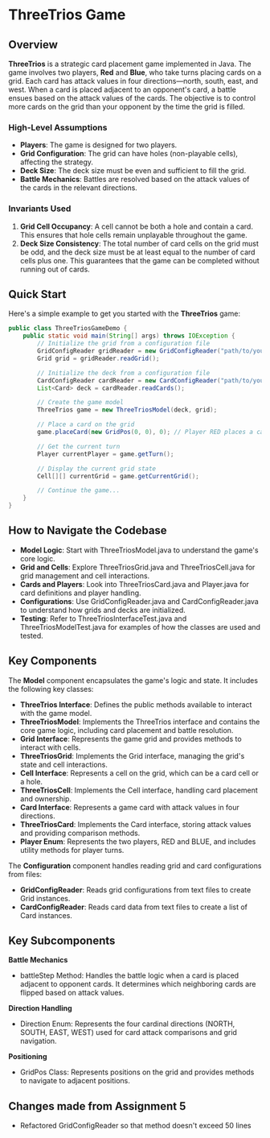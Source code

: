 # ThreeTrios Game

## Overview

**ThreeTrios** is a strategic card placement game implemented in Java. The game involves two players, **Red** and **Blue**, who take turns placing cards on a grid. Each card has attack values in four directions—north, south, east, and west. When a card is placed adjacent to an opponent's card, a battle ensues based on the attack values of the cards. The objective is to control more cards on the grid than your opponent by the time the grid is filled.

### High-Level Assumptions

- **Players**: The game is designed for two players.
- **Grid Configuration**: The grid can have holes (non-playable cells), affecting the strategy.
- **Deck Size**: The deck size must be even and sufficient to fill the grid.
- **Battle Mechanics**: Battles are resolved based on the attack values of the cards in the relevant directions.

### Invariants Used

1. **Grid Cell Occupancy**: A cell cannot be both a hole and contain a card. This ensures that hole cells remain unplayable throughout the game.
2. **Deck Size Consistency**: The total number of card cells on the grid must be odd, and the deck size must be at least equal to the number of card cells plus one. This guarantees that the game can be completed without running out of cards.

## Quick Start

Here's a simple example to get you started with the **ThreeTrios** game:

```java
public class ThreeTriosGameDemo {
    public static void main(String[] args) throws IOException {
        // Initialize the grid from a configuration file
        GridConfigReader gridReader = new GridConfigReader("path/to/your/grid_config.txt");
        Grid grid = gridReader.readGrid();

        // Initialize the deck from a configuration file
        CardConfigReader cardReader = new CardConfigReader("path/to/your/card_config.txt");
        List<Card> deck = cardReader.readCards();

        // Create the game model
        ThreeTrios game = new ThreeTriosModel(deck, grid);

        // Place a card on the grid
        game.placeCard(new GridPos(0, 0), 0); // Player RED places a card at position (0,0)

        // Get the current turn
        Player currentPlayer = game.getTurn();

        // Display the current grid state
        Cell[][] currentGrid = game.getCurrentGrid();

        // Continue the game...
    }
} 
```
## How to Navigate the Codebase

- **Model Logic**: Start with ThreeTriosModel.java to understand the game's core logic.
- **Grid and Cells**: Explore ThreeTriosGrid.java and ThreeTriosCell.java for grid management and cell interactions.
- **Cards and Players**: Look into ThreeTriosCard.java and Player.java for card definitions and player handling.
- **Configurations**: Use GridConfigReader.java and CardConfigReader.java to understand how grids and decks are initialized.
- **Testing**: Refer to ThreeTriosInterfaceTest.java and ThreeTriosModelTest.java for examples of how the classes are used and tested.

## Key Components

The **Model** component encapsulates the game's logic and state. It includes the following key classes:

- **ThreeTrios Interface**: Defines the public methods available to interact with the game model.
- **ThreeTriosModel**: Implements the ThreeTrios interface and contains the core game logic, including card placement and battle resolution.
- **Grid Interface**: Represents the game grid and provides methods to interact with cells.
- **ThreeTriosGrid**: Implements the Grid interface, managing the grid's state and cell interactions.
- **Cell Interface**: Represents a cell on the grid, which can be a card cell or a hole.
- **ThreeTriosCell**: Implements the Cell interface, handling card placement and ownership.
- **Card Interface**: Represents a game card with attack values in four directions.
- **ThreeTriosCard**: Implements the Card interface, storing attack values and providing comparison methods.
- **Player Enum**: Represents the two players, RED and BLUE, and includes utility methods for player turns.


The **Configuration** component handles reading grid and card configurations from files:

- **GridConfigReader**: Reads grid configurations from text files to create Grid instances.
- **CardConfigReader**: Reads card data from text files to create a list of Card instances.

## Key Subcomponents

**Battle Mechanics**
- battleStep Method: Handles the battle logic when a card is placed adjacent to opponent cards. It determines which neighboring cards are flipped based on attack values.

**Direction Handling**
- Direction Enum: Represents the four cardinal directions (NORTH, SOUTH, EAST, WEST) used for card attack comparisons and grid navigation.

**Positioning**
- GridPos Class: Represents positions on the grid and provides methods to navigate to adjacent positions.

## Changes made from Assignment 5
- Refactored GridConfigReader so that method doesn't exceed 50 lines